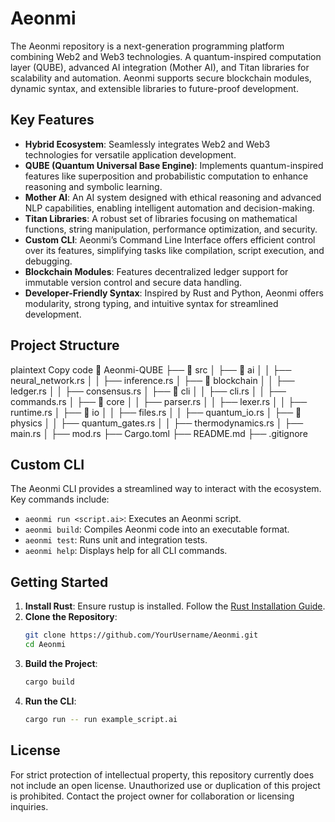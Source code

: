 # Aeonmi
The Aeonmi repository is a next-generation programming platform combining Web2 and Web3 technologies. A quantum-inspired computation layer (QUBE), advanced AI integration (Mother AI), and Titan libraries for scalability and automation. Aeonmi supports secure blockchain modules, dynamic syntax, and extensible libraries to future-proof development.

## Key Features
- **Hybrid Ecosystem**: Seamlessly integrates Web2 and Web3 technologies for versatile application development.
- **QUBE (Quantum Universal Base Engine)**: Implements quantum-inspired features like superposition and probabilistic computation to enhance reasoning and symbolic learning.
- **Mother AI**: An AI system designed with ethical reasoning and advanced NLP capabilities, enabling intelligent automation and decision-making.
- **Titan Libraries**: A robust set of libraries focusing on mathematical functions, string manipulation, performance optimization, and security.
- **Custom CLI**: Aeonmi’s Command Line Interface offers efficient control over its features, simplifying tasks like compilation, script execution, and debugging.
- **Blockchain Modules**: Features decentralized ledger support for immutable version control and secure data handling.
- **Developer-Friendly Syntax**: Inspired by Rust and Python, Aeonmi offers modularity, strong typing, and intuitive syntax for streamlined development.

## Project Structure
plaintext
Copy code
📂 Aeonmi-QUBE
├── 📂 src
│   ├── 📂 ai
│   │   ├── neural_network.rs
│   │   ├── inference.rs
│   ├── 📂 blockchain
│   │   ├── ledger.rs
│   │   ├── consensus.rs
│   ├── 📂 cli
│   │   ├── cli.rs
│   │   ├── commands.rs
│   ├── 📂 core
│   │   ├── parser.rs
│   │   ├── lexer.rs
│   │   ├── runtime.rs
│   ├── 📂 io
│   │   ├── files.rs
│   │   ├── quantum_io.rs
│   ├── 📂 physics
│   │   ├── quantum_gates.rs
│   │   ├── thermodynamics.rs
│   ├── main.rs
│   ├── mod.rs
├── Cargo.toml
├── README.md
├── .gitignore

## Custom CLI
The Aeonmi CLI provides a streamlined way to interact with the ecosystem. Key commands include:
- `aeonmi run <script.ai>`: Executes an Aeonmi script.
- `aeonmi build`: Compiles Aeonmi code into an executable format.
- `aeonmi test`: Runs unit and integration tests.
- `aeonmi help`: Displays help for all CLI commands.

## Getting Started
1. **Install Rust**: Ensure rustup is installed. Follow the [Rust Installation Guide](https://www.rust-lang.org/learn/get-started).
2. **Clone the Repository**:
    ```bash
    git clone https://github.com/YourUsername/Aeonmi.git
    cd Aeonmi
    ```
3. **Build the Project**:
    ```bash
    cargo build
    ```
4. **Run the CLI**:
    ```bash
    cargo run -- run example_script.ai
    ```

## License
For strict protection of intellectual property, this repository currently does not include an open license. Unauthorized use or duplication of this project is prohibited. Contact the project owner for collaboration or licensing inquiries.